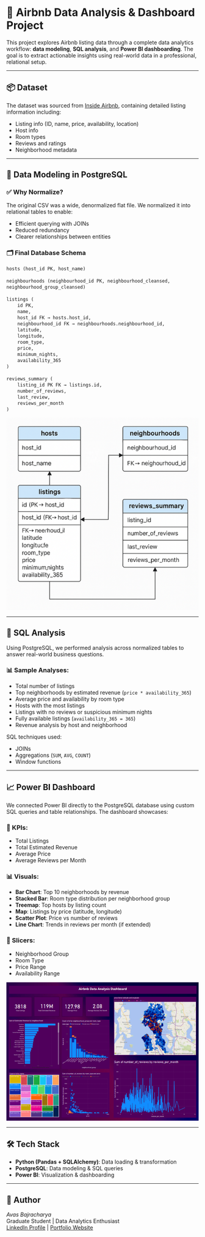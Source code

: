 
# 🏡 Airbnb Data Analysis & Dashboard Project

This project explores Airbnb listing data through a complete data analytics workflow: **data modeling**, **SQL analysis**, and **Power BI dashboarding**. The goal is to extract actionable insights using real-world data in a professional, relational setup.

---

## 📦 Dataset

The dataset was sourced from [Inside Airbnb](http://insideairbnb.com/get-the-data.html), containing detailed listing information including:

- Listing info (ID, name, price, availability, location)
- Host info
- Room types
- Reviews and ratings
- Neighborhood metadata

---

## 🧱 Data Modeling in PostgreSQL

### ✅ Why Normalize?

The original CSV was a wide, denormalized flat file. We normalized it into relational tables to enable:

- Efficient querying with JOINs
- Reduced redundancy
- Clearer relationships between entities

### 🗂️ Final Database Schema

```
hosts (host_id PK, host_name)

neighbourhoods (neighbourhood_id PK, neighbourhood_cleansed, neighbourhood_group_cleansed)

listings (
    id PK,
    name,
    host_id FK → hosts.host_id,
    neighbourhood_id FK → neighbourhoods.neighbourhood_id,
    latitude,
    longitude,
    room_type,
    price,
    minimum_nights,
    availability_365
)

reviews_summary (
    listing_id PK FK → listings.id,
    number_of_reviews,
    last_review,
    reviews_per_month
)
```

![Airbnb Data Modeling](images/airbnb-data-modeling.png)

---

## 🧠 SQL Analysis

Using PostgreSQL, we performed analysis across normalized tables to answer real-world business questions.

### 📊 Sample Analyses:
- Total number of listings
- Top neighborhoods by estimated revenue (`price * availability_365`)
- Average price and availability by room type
- Hosts with the most listings
- Listings with no reviews or suspicious minimum nights
- Fully available listings (`availability_365 = 365`)
- Revenue analysis by host and neighborhood

SQL techniques used:
- JOINs
- Aggregations (`SUM`, `AVG`, `COUNT`)
- Window functions

---

## 📈 Power BI Dashboard

We connected Power BI directly to the PostgreSQL database using custom SQL queries and table relationships. The dashboard showcases:

### 🎯 KPIs:
- Total Listings
- Total Estimated Revenue
- Average Price
- Average Reviews per Month

### 📊 Visuals:
- **Bar Chart**: Top 10 neighborhoods by revenue
- **Stacked Bar**: Room type distribution per neighborhood group
- **Treemap**: Top hosts by listing count
- **Map**: Listings by price (latitude, longitude)
- **Scatter Plot**: Price vs number of reviews
- **Line Chart**: Trends in reviews per month (if extended)

### 🧰 Slicers:
- Neighborhood Group
- Room Type
- Price Range
- Availability Range

![Airbnb PowerBI Dashboard](images/powerbi.png)

---

## 🛠️ Tech Stack

- **Python (Pandas + SQLAlchemy)**: Data loading & transformation
- **PostgreSQL**: Data modeling & SQL queries
- **Power BI**: Visualization & dashboarding

---

## 📌 Author

*Avas Bajracharya*  
Graduate Student | Data Analytics Enthusiast  
[LinkedIn Profile](https://www.linkedin.com/in/avas-bajracharya-640357200/) | [Portfolio Website](https://www.avasbajracharya.com.np/)

